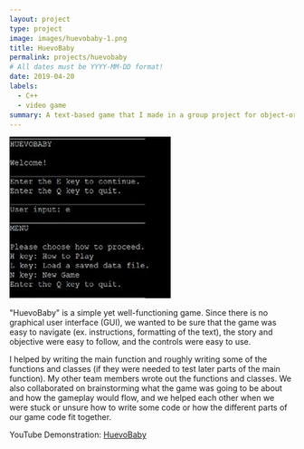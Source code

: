 ```yaml
---
layout: project
type: project
image: images/huevobaby-1.png
title: HuevoBaby
permalink: projects/huevobaby
# All dates must be YYYY-MM-DD format!
date: 2019-04-20
labels:
  - C++
  - video game
summary: A text-based game that I made in a group project for object-oriented programming class at UH Manoa. The player is tasked with naming and raising their own HuevoBaby. We also programmed save and load features into the game.
---
```


<img class="ui left spaced image" src="../images/huevobaby-1.png">

"HuevoBaby" is a simple yet well-functioning game. Since there is no graphical user interface (GUI), we wanted to be sure that the game was easy to navigate (ex. instructions, formatting of the text), the story and objective were easy to follow, and the controls were easy to use. 

I helped by writing the main function and roughly writing some of the functions and classes (if they were needed to test later parts of the main function). My other team members wrote out the functions and classes. We also collaborated on brainstorming what the game was going to be about and how the gameplay would flow, and we helped each other when we were stuck or unsure how to write some code or how the different parts of our game code fit together.

YouTube Demonstration: <a href="https://youtu.be/h5-ghsrdxdY"> HuevoBaby </a>

